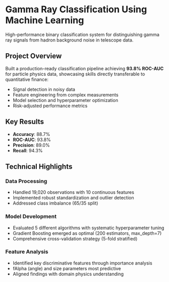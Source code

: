 # Gamma Ray Classification Using Machine Learning

High-performance binary classification system for distinguishing gamma ray signals from hadron background noise in telescope data.

## Project Overview

Built a production-ready classification pipeline achieving **93.8% ROC-AUC** for particle physics data, showcasing skills directly transferable to quantitative finance:
- Signal detection in noisy data
- Feature engineering from complex measurements
- Model selection and hyperparameter optimization
- Risk-adjusted performance metrics

## Key Results

- **Accuracy**: 88.7%
- **ROC-AUC**: 93.8%
- **Precision**: 89.0%
- **Recall**: 94.3%

## Technical Highlights

### Data Processing
- Handled 19,020 observations with 10 continuous features
- Implemented robust standardization and outlier detection
- Addressed class imbalance (65/35 split)

### Model Development
- Evaluated 5 different algorithms with systematic hyperparameter tuning
- Gradient Boosting emerged as optimal (200 estimators, max_depth=7)
- Comprehensive cross-validation strategy (5-fold stratified)

### Feature Analysis
- Identified key discriminative features through importance analysis
- fAlpha (angle) and size parameters most predictive
- Aligned findings with domain physics understanding
